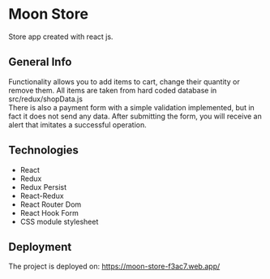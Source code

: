 # Moon Store

Store app created with react js.

## General Info

Functionality allows you to add items to cart, change their quantity or remove them. All items are taken from hard coded database in src/redux/shopData.js\
There is also a payment form with a simple validation implemented, but in fact it does not send any data. After submitting the form, you will receive an alert that imitates a successful operation.

## Technologies

- React
- Redux
- Redux Persist
- React-Redux
- React Router Dom
- React Hook Form
- CSS module stylesheet

## Deployment

The project is deployed on:
https://moon-store-f3ac7.web.app/
